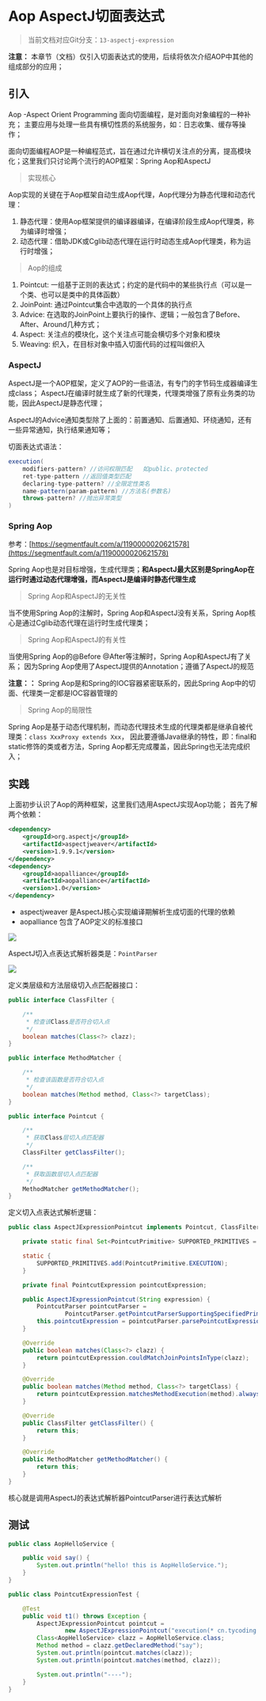 # Aop AspectJ切面表达式

> 当前文档对应Git分支：`13-aspectj-expression`

**注意：** 本章节（文档）仅引入切面表达式的使用，后续将依次介绍AOP中其他的组成部分的应用；

## 引入

Aop -Aspect Orient Programming 面向切面编程，是对面向对象编程的一种补充；
主要应用与处理一些具有横切性质的系统服务，如：日志收集、缓存等操作；

面向切面编程AOP是一种编程范式，旨在通过允许横切关注点的分离，提高模块化；这里我们只讨论两个流行的AOP框架：Spring Aop和AspectJ

> 实现核心

Aop实现的关键在于Aop框架自动生成Aop代理，Aop代理分为静态代理和动态代理：

1. 静态代理：使用Aop框架提供的编译器编译，在编译阶段生成Aop代理类，称为编译时增强；
2. 动态代理：借助JDK或Cglib动态代理在运行时动态生成Aop代理类，称为运行时增强；


> Aop的组成

1. Pointcut: 一组基于正则的表达式；约定的是代码中的某些执行点（可以是一个类、也可以是类中的具体函数）
2. JoinPoint: 通过Pointcut集合中选取的一个具体的执行点
3. Advice: 在选取的JoinPoint上要执行的操作、逻辑；一般包含了Before、After、Around几种方式；
4. Aspect: 关注点的模块化，这个关注点可能会横切多个对象和模块
5. Weaving: 织入，在目标对象中插入切面代码的过程叫做织入

### AspectJ

AspectJ是一个AOP框架，定义了AOP的一些语法，有专门的字节码生成器编译生成class；
AspectJ在编译时就生成了新的代理类，代理类增强了原有业务类的功能，因此AspectJ是静态代理；

AspectJ的Advice通知类型除了上面的：前置通知、后置通知、环绕通知，还有一些异常通知，执行结果通知等；

切面表达式语法：

```java
execution(
    modifiers-pattern? //访问权限匹配   如public、protected
    ret-type-pattern //返回值类型匹配
    declaring-type-pattern? //全限定性类名
    name-pattern(param-pattern) //方法名(参数名)
    throws-pattern? //抛出异常类型
)
```

### Spring Aop

参考：[https://segmentfault.com/a/1190000020621578](https://segmentfault.com/a/1190000020621578)

Spring Aop也是对目标增强，生成代理类；**和AspectJ最大区别是SpringAop在运行时通过动态代理增强，而AspectJ是编译时静态代理生成**

> Spring Aop和AspectJ的无关性

当不使用Spring Aop的注解时，Spring Aop和AspectJ没有关系，Spring Aop核心是通过Cglib动态代理在运行时生成代理类；

> Spring Aop和AspectJ的有关性

当使用Spring Aop的@Before @After等注解时，Spring Aop和AspectJ有了关系；
因为Spring Aop使用了AspectJ提供的Annotation；遵循了AspectJ的规范

**注意：：** Spring Aop是和Spring的IOC容器紧密联系的，因此Spring Aop中的切面、代理类一定都是IOC容器管理的

> Spring Aop的局限性

Spring Aop是基于动态代理机制，而动态代理技术生成的代理类都是继承自被代理类：`class XxxProxy extends Xxx`，
因此要遵循Java继承的特性，即：final和static修饰的类或者方法，Spring Aop都无完成覆盖，因此Spring也无法完成织入；

## 实践

上面初步认识了Aop的两种框架，这里我们选用AspectJ实现Aop功能； 首先了解两个依赖：

```xml
<dependency>
    <groupId>org.aspectj</groupId>
    <artifactId>aspectjweaver</artifactId>
    <version>1.9.9.1</version>
</dependency>
<dependency>
    <groupId>aopalliance</groupId>
    <artifactId>aopalliance</artifactId>
    <version>1.0</version>
</dependency>
```

- aspectjweaver 是AspectJ核心实现编译期解析生成切面的代理的依赖
- aopalliance 包含了AOP定义的标准接口

![](imgs/MIK-79aFF7.png)

AspectJ切入点表达式解析器类是：`PointParser`

![](imgs/MIK-KHmnwV.png)

定义类层级和方法层级切入点匹配器接口：

```java
public interface ClassFilter {

    /**
     * 检查该Class是否符合切入点
     */
    boolean matches(Class<?> clazz);
}

public interface MethodMatcher {

    /**
     * 检查该函数是否符合切入点
     */
    boolean matches(Method method, Class<?> targetClass);
}

public interface Pointcut {

    /**
     * 获取Class层切入点匹配器
     */
    ClassFilter getClassFilter();

    /**
     * 获取函数层切入点匹配器
     */
    MethodMatcher getMethodMatcher();
}
```

定义切入点表达式解析逻辑：

```java
public class AspectJExpressionPointcut implements Pointcut, ClassFilter, MethodMatcher {

    private static final Set<PointcutPrimitive> SUPPORTED_PRIMITIVES = new HashSet<>();

    static {
        SUPPORTED_PRIMITIVES.add(PointcutPrimitive.EXECUTION);
    }

    private final PointcutExpression pointcutExpression;

    public AspectJExpressionPointcut(String expression) {
        PointcutParser pointcutParser =
                PointcutParser.getPointcutParserSupportingSpecifiedPrimitivesAndUsingSpecifiedClassLoaderForResolution(SUPPORTED_PRIMITIVES, this.getClass().getClassLoader());
        this.pointcutExpression = pointcutParser.parsePointcutExpression(expression);
    }

    @Override
    public boolean matches(Class<?> clazz) {
        return pointcutExpression.couldMatchJoinPointsInType(clazz);
    }

    @Override
    public boolean matches(Method method, Class<?> targetClass) {
        return pointcutExpression.matchesMethodExecution(method).alwaysMatches();
    }

    @Override
    public ClassFilter getClassFilter() {
        return this;
    }

    @Override
    public MethodMatcher getMethodMatcher() {
        return this;
    }
}
```

核心就是调用AspectJ的表达式解析器PointcutParser进行表达式解析

## 测试

```java
public class AopHelloService {

    public void say() {
        System.out.println("hello! this is AopHelloService.");
    }
}

public class PointcutExpressionTest {

    @Test
    public void t1() throws Exception {
        AspectJExpressionPointcut pointcut =
                new AspectJExpressionPointcut("execution(* cn.tycoding.spring.aop.AopHelloService.*(..))");
        Class<AopHelloService> clazz = AopHelloService.class;
        Method method = clazz.getDeclaredMethod("say");
        System.out.println(pointcut.matches(clazz));
        System.out.println(pointcut.matches(method, clazz));

        System.out.println("----");
    }
}
```

